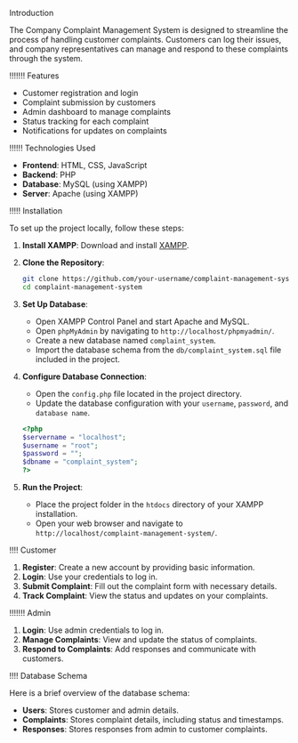 Introduction

The Company Complaint Management System is designed to streamline the process of handling customer complaints. Customers can log their issues, and company representatives can manage and respond to these complaints through the system.

!!!!!!! Features

- Customer registration and login
- Complaint submission by customers
- Admin dashboard to manage complaints
- Status tracking for each complaint
- Notifications for updates on complaints

!!!!!! Technologies Used

- **Frontend**: HTML, CSS, JavaScript
- **Backend**: PHP
- **Database**: MySQL (using XAMPP)
- **Server**: Apache (using XAMPP)

!!!!! Installation

To set up the project locally, follow these steps:

1. **Install XAMPP**: Download and install [XAMPP](https://www.apachefriends.org/index.html).

2. **Clone the Repository**:
    ```bash
    git clone https://github.com/your-username/complaint-management-system.git
    cd complaint-management-system
    ```

3. **Set Up Database**:
    - Open XAMPP Control Panel and start Apache and MySQL.
    - Open `phpMyAdmin` by navigating to `http://localhost/phpmyadmin/`.
    - Create a new database named `complaint_system`.
    - Import the database schema from the `db/complaint_system.sql` file included in the project.

4. **Configure Database Connection**:
    - Open the `config.php` file located in the project directory.
    - Update the database configuration with your `username`, `password`, and `database name`.

    ```php
    <?php
    $servername = "localhost";
    $username = "root";
    $password = "";
    $dbname = "complaint_system";
    ?>
    ```

5. **Run the Project**:
    - Place the project folder in the `htdocs` directory of your XAMPP installation.
    - Open your web browser and navigate to `http://localhost/complaint-management-system/`.




!!!! Customer

1. **Register**: Create a new account by providing basic information.
2. **Login**: Use your credentials to log in.
3. **Submit Complaint**: Fill out the complaint form with necessary details.
4. **Track Complaint**: View the status and updates on your complaints.

!!!!!!! Admin

1. **Login**: Use admin credentials to log in.
2. **Manage Complaints**: View and update the status of complaints.
3. **Respond to Complaints**: Add responses and communicate with customers.

!!!! Database Schema

Here is a brief overview of the database schema:

- **Users**: Stores customer and admin details.
- **Complaints**: Stores complaint details, including status and timestamps.
- **Responses**: Stores responses from admin to customer complaints.